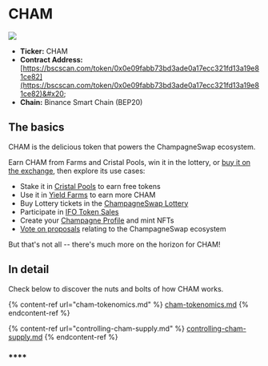 # CHAM

![](<../../.gitbook/assets/docs masthead (17) (1).png>)

* **Ticker:** CHAM
* **Contract Address:** [https://bscscan.com/token/0x0e09fabb73bd3ade0a17ecc321fd13a19e81ce82](https://bscscan.com/token/0x0e09fabb73bd3ade0a17ecc321fd13a19e81ce82)&#x20;
* **Chain:** Binance Smart Chain (BEP20)

## The basics

CHAM is the delicious token that powers the ChampagneSwap ecosystem.

Earn CHAM from Farms and Cristal Pools, win it in the lottery, or [buy it on the exchange](../../products/panchamswap-exchange/), then explore its use cases:

* Stake it in [Cristal Pools](../../products/cristal-pool/) to earn free tokens
* Use it in [Yield Farms](https://docs.panchamswap.finance/products/yield-farming) to earn more CHAM
* Buy Lottery tickets in the [ChampagneSwap Lottery](../../products/lottery/)
* Participate in [IFO Token Sales](../../products/ifo-initial-farm-offering/)
* Create your [Champagne Profile](../../products/nft-profile-system/) and mint NFTs
* [Vote on proposals](../../products/voting/) relating to the ChampagneSwap ecosystem

But that's not all -- there's much more on the horizon for CHAM!

## In detail

Check below to discover the nuts and bolts of how CHAM works.

{% content-ref url="cham-tokenomics.md" %}
[cham-tokenomics.md](cham-tokenomics.md)
{% endcontent-ref %}

{% content-ref url="controlling-cham-supply.md" %}
[controlling-cham-supply.md](controlling-cham-supply.md)
{% endcontent-ref %}



### ****

